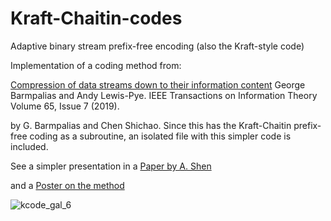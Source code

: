 # Kraft-Chaitin-codes
Adaptive binary stream prefix-free encoding (also the  Kraft-style code)

Implementation of a coding method from:

[Compression of data streams down to their information content](https://arxiv.org/abs/1710.02092)
George Barmpalias and Andy Lewis-Pye.
IEEE Transactions on Information Theory Volume 65, Issue 7 (2019).

by G. Barmpalias and Chen Shichao. Since this has the Kraft-Chaitin 
prefix-free coding as a subroutine, an isolated file with this simpler code is included.

See a simpler presentation in a [Paper by A. Shen](https://arxiv.org/abs/2304.04852)

and a [Poster on the method](http://barmpalias.net/news_items/kcode_poster_light.pdf)

![kcode_gal_6](https://user-images.githubusercontent.com/4204057/196049720-db9e11e9-e2d7-478a-baa3-227afec09b7c.jpg)

